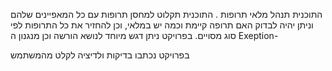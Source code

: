 התוכנית תנהל מלאי תרופות . 
התוכנית תקלוט למחסן תרופות עם כל המאפיינים שלהם וניתן יהיה לבדוק 
האם תרופה קיימת וכמה יש במלאי, וכן להחזיר את כל התרופות לפי סוג 
מסויים.
בפרויקט ניתן דגש מיוחד לנושא הורשה וכן מנגנון ה
Exeption-

בפרויקט נכתבו בדיקות ולדיציה לקלט מהמשתמש

